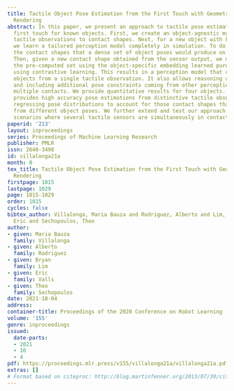```yaml
---
title: Tactile Object Pose Estimation from the First Touch with Geometric Contact
  Rendering
abstract: In this paper, we present an approach to tactile pose estimation from the
  first touch for known objects. First, we create an object-agnostic map from real
  tactile observations to contact shapes. Next, for a new object with known geometry,
  we learn a tailored perception model completely in simulation. To do so, we simulate
  the contact shapes that a dense set of object poses would produce on the sensor.
  Then, given a new contact shape obtained from the sensor output, we match it against
  the pre-computed set using the object-specific embedding learned purely in simulation
  using contrastive learning. This results in a perception model that can localize
  objects from a single tactile observation. It also allows reasoning over pose distributions
  and including additional pose constraints coming from other perception systems or
  multiple contacts. We provide quantitative results for four objects. Our approach
  provides high accuracy pose estimations from distinctive tactile observations while
  regressing pose distributions to account for those contact shapes that could result
  from different object poses. We further extend and test our approach in multi-contact
  scenarios where several tactile sensors are simultaneously in contact with the object.
paperid: '213'
layout: inproceedings
series: Proceedings of Machine Learning Research
publisher: PMLR
issn: 2640-3498
id: villalonga21a
month: 0
tex_title: Tactile Object Pose Estimation from the First Touch with Geometric Contact
  Rendering
firstpage: 1015
lastpage: 1029
page: 1015-1029
order: 1015
cycles: false
bibtex_author: Villalonga, Maria Bauza and Rodriguez, Alberto and Lim, Bryan and Valls,
  Eric and Sechopoulos, Theo
author:
- given: Maria Bauza
  family: Villalonga
- given: Alberto
  family: Rodriguez
- given: Bryan
  family: Lim
- given: Eric
  family: Valls
- given: Theo
  family: Sechopoulos
date: 2021-10-04
address:
container-title: Proceedings of the 2020 Conference on Robot Learning
volume: '155'
genre: inproceedings
issued:
  date-parts:
  - 2021
  - 10
  - 4
pdf: https://proceedings.mlr.press/v155/villalonga21a/villalonga21a.pdf
extras: []
# Format based on citeproc: http://blog.martinfenner.org/2013/07/30/citeproc-yaml-for-bibliographies/
---
```

